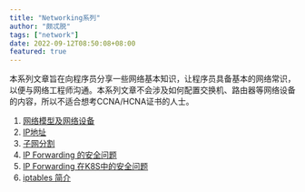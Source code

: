 ```yaml
---
title: "Networking系列"
author: "颇忒脱"
tags: ["network"]
date: 2022-09-12T08:50:08+08:00
featured: true
---
```


<!--more-->

本系列文章旨在向程序员分享一些网络基本知识，让程序员具备基本的网络常识，以便与网络工程师沟通。本系列文章不会涉及如何配置交换机、路由器等网络设备的内容，所以不适合想考CCNA/HCNA证书的人士。

1. [网络模型及网络设备](../network-model-and-devices)
2. [IP地址](../ip-address)
3. [子网分割](../subnetting)
4. [IP Forwarding 的安全问题](../ip-forwarding)
5. [IP Forwarding 在K8S中的安全问题](../ip-forwarding-k8s)
6. [iptables 简介](../iptables-intro)